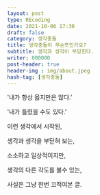 ```yaml
---
layout: post
type: REcoding
date: 2021-10-06 17:30
draft: false
category: 생각충돌
title: 생각충돌이 무슨뜻인가요?
subtitle: 생각과 생각이 부딛힌다.
writer: 000000
post-header: true
header-img : img/about.jpeg
hash-tag: [생각충돌]
---
```




'내가 항상 옳지만은 않다.'

'내가 틀렸을 수도 있다.'

이런 생각에서 시작된,

생각과 생각을 부딛혀 보는,

 소소하고 일상적이지만,

 생각의 다른 각도를 볼수 있는,



사실은 그냥 한번 끄적여본 글.


